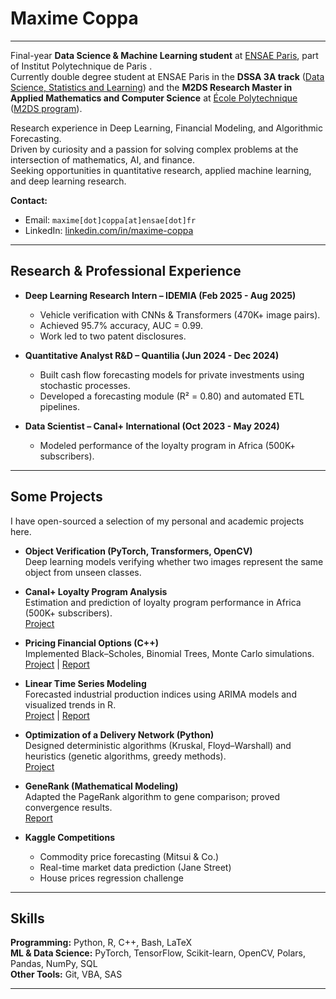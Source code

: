 # Maxime Coppa 
---
Final-year **Data Science & Machine Learning student** at [ENSAE Paris](https://www.ensae.fr/en), part of Institut Polytechnique de Paris .  
Currently double degree student at ENSAE Paris in the **DSSA 3A track** ([Data Science, Statistics and Learning](https://www.ensae.fr/en/education/ingenieur-ensae-program/third-year/data-science-statistics-and-learning)) and the **M2DS Research Master in Applied Mathematics and Computer Science** at [École Polytechnique](https://www.polytechnique.edu) ([M2DS program](https://www.ip-paris.fr/education/masters/mention-mathematiques-appliquees-statistique/master-year-2-data-science)).  

Research experience in Deep Learning, Financial Modeling, and Algorithmic Forecasting.  
Driven by curiosity and a passion for solving complex problems at the intersection of mathematics, AI, and finance.  
Seeking opportunities in quantitative research, applied machine learning, and deep learning research.

**Contact:**

- Email: `maxime[dot]coppa[at]ensae[dot]fr`
- LinkedIn: [linkedin.com/in/maxime-coppa](https://www.linkedin.com/in/maxime-coppa/)  
---

## Research & Professional Experience  

- **Deep Learning Research Intern – IDEMIA (Feb 2025 - Aug 2025)**  
  - Vehicle verification with CNNs & Transformers (470K+ image pairs).  
  - Achieved 95.7% accuracy, AUC = 0.99.  
  - Work led to two patent disclosures.  

- **Quantitative Analyst R&D – Quantilia (Jun 2024 - Dec 2024)**  
  - Built cash flow forecasting models for private investments using stochastic processes.  
  - Developed a forecasting module (R² = 0.80) and automated ETL pipelines.  

- **Data Scientist – Canal+ International (Oct 2023 - May 2024)**  
  - Modeled performance of the loyalty program in Africa (500K+ subscribers).  

---

## Some Projects  

I have open-sourced a selection of my personal and academic projects here.  

- **Object Verification (PyTorch, Transformers, OpenCV)**  
  Deep learning models verifying whether two images represent the same object from unseen classes.  
  
- **Canal+ Loyalty Program Analysis**  
  Estimation and prediction of loyalty program performance in Africa (500K+ subscribers).  
  [Project](https://github.com/Statapp-CANAL/Statapp-CANAL)  

- **Pricing Financial Options (C++)**  
  Implemented Black–Scholes, Binomial Trees, Monte Carlo simulations.  
  [Project](https://github.com/MaxCoppa/Option-pricing-project) | [Report](https://github.com/MaxCoppa/Option-pricing-project/blob/main/C%2B%2B%20project%20report.pdf)

- **Linear Time Series Modeling** \
  Forecasted industrial production indices using ARIMA models and visualized trends in R. \
  [Project](https://github.com/MaxCoppa/TimeSeriesForecast_ARIMA) | [Report](https://github.com/MaxCoppa/TimeSeriesForecast_ARIMA/blob/main/Projet_ST_R.pdf)

- **Optimization of a Delivery Network (Python)**  
  Designed deterministic algorithms (Kruskal, Floyd–Warshall) and heuristics (genetic algorithms, greedy methods).  
  [Project](https://github.com/MaxCoppa/Transportation-network-project)  

- **GeneRank (Mathematical Modeling)**  
  Adapted the PageRank algorithm to gene comparison; proved convergence results.  
  [Report](https://github.com/MaxCoppa/GeneRank-project/blob/main/GeneRank.pdf)  

- **Kaggle Competitions**  
  - Commodity price forecasting (Mitsui & Co.)  
  - Real-time market data prediction (Jane Street)  
  - House prices regression challenge  

---

## Skills  

**Programming:** Python, R, C++, Bash, LaTeX  
**ML & Data Science:** PyTorch, TensorFlow, Scikit-learn, OpenCV, Polars, Pandas, NumPy, SQL  
**Other Tools:** Git, VBA, SAS  

---
 
